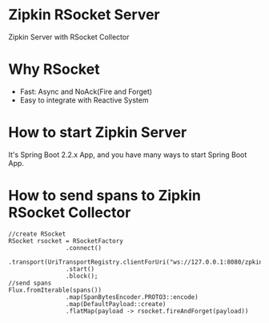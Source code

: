 Zipkin RSocket Server
=====================

Zipkin Server with RSocket Collector

# Why RSocket

* Fast: Async and NoAck(Fire and Forget)
* Easy to integrate with Reactive System

# How to start Zipkin Server

It's Spring Boot 2.2.x App, and you have many ways to start Spring Boot App.

# How to send spans to Zipkin RSocket Collector

```
//create RSocket 
RSocket rsocket = RSocketFactory
                .connect()
                .transport(UriTransportRegistry.clientForUri("ws://127.0.0.1:8080/zpkin_rsocket_collector"))
                .start()
                .block();
//send spans
Flux.fromIterable(spans())
                .map(SpanBytesEncoder.PROTO3::encode)
                .map(DefaultPayload::create)
                .flatMap(payload -> rsocket.fireAndForget(payload))
                
```

